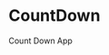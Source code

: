 # CountDown
 Count Down App
      
               
                                                                               
                                                                                         
                                                                                              
                                                                                     
                                                                    
                                            
                         
                   
    
 
   
